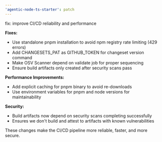 ```yaml
---
'agentic-node-ts-starter': patch
---
```


fix: improve CI/CD reliability and performance

**Fixes:**

- Use standalone pnpm installation to avoid npm registry rate limiting (429 errors)
- Add CHANGESETS_PAT as GITHUB_TOKEN for changeset version command
- Make OSV Scanner depend on validate job for proper sequencing
- Ensure build artifacts only created after security scans pass

**Performance Improvements:**

- Add explicit caching for pnpm binary to avoid re-downloads
- Use environment variables for pnpm and node versions for maintainability

**Security:**

- Build artifacts now depend on security scans completing successfully
- Ensures we don't build and attest to artifacts with known vulnerabilities

These changes make the CI/CD pipeline more reliable, faster, and more secure.
